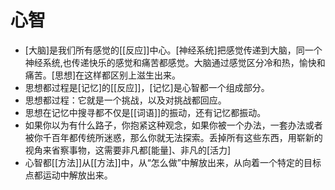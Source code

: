 # 心智
- [大脑]是我们所有感觉的[[反应]]中心。[神经系统]把感觉传递到大脑，同一个神经系统,也传递快乐的感觉和痛苦都感觉。大脑通过感觉区分冷和热，愉快和痛苦。[思想]在这样都区别上滋生出来。
- 思想都过程是[记忆]的[[反应]]，[记忆]是心智都一个组成部分。
- 思想都过程：它就是一个挑战，以及对挑战都回应。
- 思想在记忆中搜寻都不仅是[[词语]]的振动，还有记忆都振动。
- 如果你以为有什么路子，你抱紧这种观念，如果你被一个办法，一套办法或者被你千百年都传统所迷惑，那么你就无法探索。丢掉所有这些东西，用崭新的视角来省察事物，这需要非凡都[能量]、非凡的[活力]
- 心智都[[方法]]从[[方法]]中，从“怎么做”中解放出来，从向着一个特定的目标点都运动中解放出来。